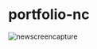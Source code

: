 # portfolio-nc
 







![newscreencapture](https://user-images.githubusercontent.com/72178042/113497765-8f19bd00-94cc-11eb-9a79-b08b015d3e65.png)
